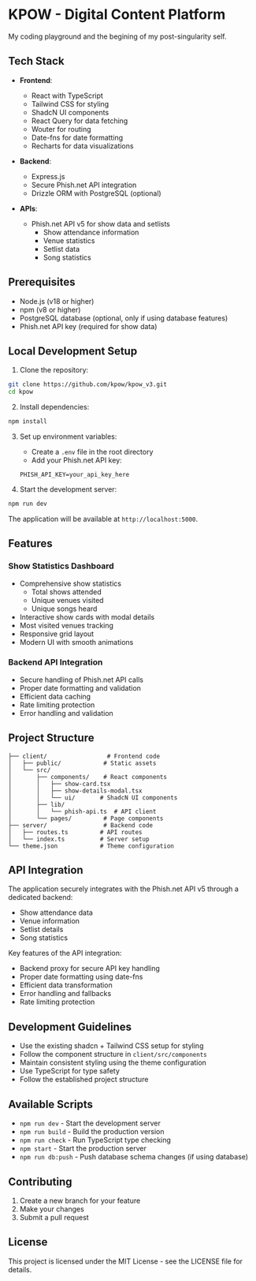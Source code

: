 # KPOW - Digital Content Platform

My coding playground and the begining of my post-singularity self.

## Tech Stack

- **Frontend**:
  - React with TypeScript
  - Tailwind CSS for styling
  - ShadcN UI components
  - React Query for data fetching
  - Wouter for routing
  - Date-fns for date formatting
  - Recharts for data visualizations

- **Backend**:
  - Express.js
  - Secure Phish.net API integration
  - Drizzle ORM with PostgreSQL (optional)

- **APIs**:
  - Phish.net API v5 for show data and setlists
    - Show attendance information
    - Venue statistics
    - Setlist data
    - Song statistics

## Prerequisites

- Node.js (v18 or higher)
- npm (v8 or higher)
- PostgreSQL database (optional, only if using database features)
- Phish.net API key (required for show data)

## Local Development Setup

1. Clone the repository:
```bash
git clone https://github.com/kpow/kpow_v3.git
cd kpow
```

2. Install dependencies:
```bash
npm install
```

3. Set up environment variables:
   - Create a `.env` file in the root directory
   - Add your Phish.net API key:
   ```
   PHISH_API_KEY=your_api_key_here
   ```

4. Start the development server:
```bash
npm run dev
```

The application will be available at `http://localhost:5000`.

## Features

### Show Statistics Dashboard
- Comprehensive show statistics
  - Total shows attended
  - Unique venues visited
  - Unique songs heard
- Interactive show cards with modal details
- Most visited venues tracking
- Responsive grid layout
- Modern UI with smooth animations

### Backend API Integration
- Secure handling of Phish.net API calls
- Proper date formatting and validation
- Efficient data caching
- Rate limiting protection
- Error handling and validation

## Project Structure

```
├── client/                 # Frontend code
│   ├── public/            # Static assets
│   └── src/
│       ├── components/    # React components
│       │   ├── show-card.tsx
│       │   ├── show-details-modal.tsx
│       │   └── ui/       # ShadcN UI components
│       ├── lib/
│       │   └── phish-api.ts  # API client
│       └── pages/         # Page components
├── server/                # Backend code
│   ├── routes.ts         # API routes
│   └── index.ts          # Server setup
└── theme.json            # Theme configuration
```

## API Integration

The application securely integrates with the Phish.net API v5 through a dedicated backend:
- Show attendance data
- Venue information
- Setlist details
- Song statistics

Key features of the API integration:
- Backend proxy for secure API key handling
- Proper date formatting using date-fns
- Efficient data transformation
- Error handling and fallbacks
- Rate limiting protection

## Development Guidelines

- Use the existing shadcn + Tailwind CSS setup for styling
- Follow the component structure in `client/src/components`
- Maintain consistent styling using the theme configuration
- Use TypeScript for type safety
- Follow the established project structure

## Available Scripts

- `npm run dev` - Start the development server
- `npm run build` - Build the production version
- `npm run check` - Run TypeScript type checking
- `npm start` - Start the production server
- `npm run db:push` - Push database schema changes (if using database)

## Contributing

1. Create a new branch for your feature
2. Make your changes
3. Submit a pull request

## License

This project is licensed under the MIT License - see the LICENSE file for details.